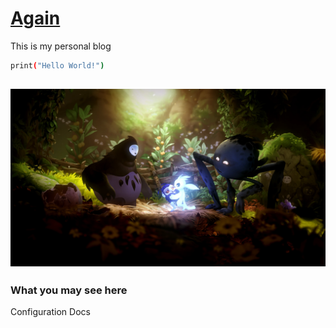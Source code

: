 [Again](https://wynynw.github.io)
================================
This is my personal blog 

```sh
print("Hello World!")
```
![From Ori and the will of wisps](./img/readme-ori2.jpg)
--------------------------------------------------

### What you may see here

Configuration Docs


